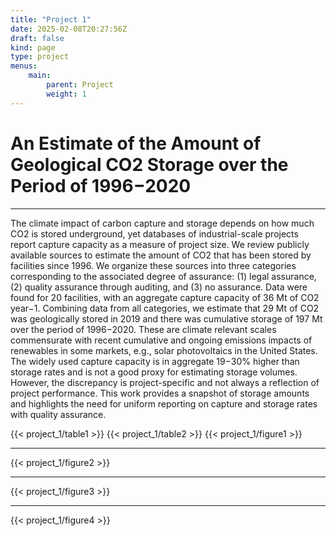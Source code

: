 ```yaml
---
title: "Project 1"
date: 2025-02-08T20:27:56Z
draft: false
kind: page
type: project
menus: 
    main:
        parent: Project
        weight: 1
---
```


# An Estimate of the Amount of Geological CO2 Storage over the Period of 1996−2020

---

The climate impact of carbon capture and storage depends on how much CO2 is stored underground, yet databases of industrial-scale projects report capture capacity as a measure of project size. We review publicly available sources to estimate the amount of CO2 that has been stored by facilities since 1996. We organize these sources into three categories corresponding to the associated degree of assurance: (1) legal assurance, (2) quality assurance through auditing, and (3) no assurance. Data were found for 20 facilities, with an aggregate capture capacity of 36 Mt of  CO2 year−1. Combining data from all categories, we estimate that 29 Mt of CO2 was geologically stored in 2019 and there was cumulative storage of 197 Mt over the period of 1996−2020. These are climate relevant scales commensurate with recent cumulative and ongoing emissions impacts of renewables in some markets, e.g., solar photovoltaics in the United States. The widely used capture capacity is in aggregate 19−30% higher than storage rates and is not a good proxy for estimating storage volumes. However, the discrepancy is project-specific and not always a reflection of project performance. This work provides a snapshot of storage amounts and highlights the need for uniform reporting on capture and storage rates with quality assurance.

{{< project_1/table1 >}}
{{< project_1/table2 >}}
{{< project_1/figure1 >}}

---

{{< project_1/figure2 >}}

---

{{< project_1/figure3 >}}

---

{{< project_1/figure4 >}}
